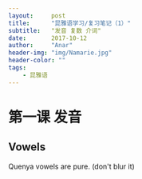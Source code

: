 ```yaml
---
layout:     post
title:      "昆雅语学习/复习笔记（1）"
subtitle:   "发音 复数 介词"
date:       2017-10-12
author:     "Anar"
header-img: "img/Namarie.jpg"
header-color: ""
tags:
    - 昆雅语
---
```

# 第一课 发音
## Vowels
Quenya vowels are pure. (don't blur it)

